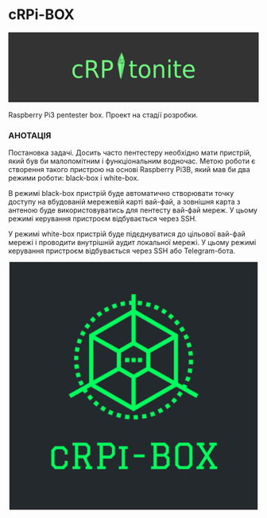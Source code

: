 # cRPi-BOX
<p><img src='https://github.com/cRPitonite/cRPi-BOX/blob/master/img/crpitonite_cover(twitter).png'></p>
Raspberry Pi3 pentester box.
Проект на стадії розробки.
<h3>АНОТАЦІЯ</h3>

<p>Постановка задачі. Досить часто пентестеру необхідно мати пристрій, який був би малопомітним і функціональним водночас. 
Мeтoю poбoти є створення такого пристрою на основі Raspberry Pi3B, який мав би два режими роботи: black-box і white-box.</p>

<p>В режимі black-box пристрій буде автоматично створювати точку доступу на вбудованій мережевій карті вай-фай, а зовнішня карта з антеною буде використовуватись для пентесту вай-фай мереж. У цьому режимі керування пристроєм відбувається через SSH.<p/>
<p>У режимі white-box пристрій буде підєднуватися до цільової вай-фай мережі і проводити внутрішній аудит локальної мережі. У цьому режимі керування пристроєм відбувається через SSH або Telegram-бота.</p>
<p align="center"><img src="https://github.com/cRPitonite/cRPi-BOX/blob/master/img/cRPi-BOX%20(square).png" height="500px" width="500px"></p>
